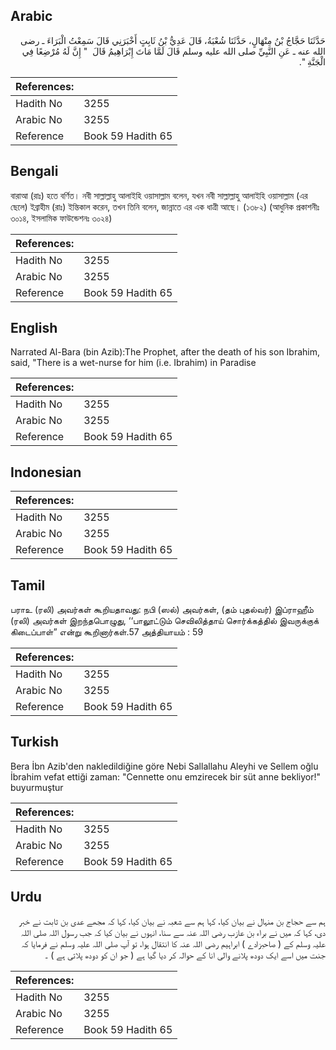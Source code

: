 ## Arabic


<div dir="rtl" lang="ar" style={{fontSize:'larger',backgroundColor:'#f8f9fa',padding:20}}>
حَدَّثَنَا حَجَّاجُ بْنُ مِنْهَالٍ، حَدَّثَنَا شُعْبَةُ، قَالَ عَدِيُّ بْنُ ثَابِتٍ أَخْبَرَنِي قَالَ سَمِعْتُ الْبَرَاءَ ـ رضى الله عنه ـ عَنِ النَّبِيِّ صلى الله عليه وسلم قَالَ لَمَّا مَاتَ إِبْرَاهِيمُ قَالَ ‏ "‏ إِنَّ لَهُ مُرْضِعًا فِي الْجَنَّةِ ‏"‏‏.‏
</div>
<div style={{backgroundColor:'#f8f9fa',padding:20, marginBottom: 10}}><table> <thead> <tr> <th>References:</th> <th></th> </tr> </thead> <tbody><tr><td>Hadith No</td><td>3255</td></tr><tr><td>Arabic No</td><td>3255</td></tr><tr><td>Reference</td><td>Book 59 Hadith 65</td></tr></tbody></table></div>

## Bengali


<div dir="ltr" lang="bn" style={{fontSize:'larger',backgroundColor:'#f8f9fa',padding:20}}>
বারাআ (রাঃ) হতে বর্ণিত। নবী সাল্লাল্লাহু আলাইহি ওয়াসাল্লাম বলেন, যখন নবী সাল্লাল্লাহু আলাইহি ওয়াসাল্লাম (এর ছেলে) ইব্রাহীম (রাঃ) ইন্তিকাল করেন, তখন তিনি বলেন, জান্নাতে এর এক ধাত্রী আছে। (১৩৮২) (আধুনিক প্রকাশনীঃ ৩০১৪, ইসলামিক ফাউন্ডেশনঃ ৩০২৪)
</div>
<div style={{backgroundColor:'#f8f9fa',padding:20, marginBottom: 10}}><table> <thead> <tr> <th>References:</th> <th></th> </tr> </thead> <tbody><tr><td>Hadith No</td><td>3255</td></tr><tr><td>Arabic No</td><td>3255</td></tr><tr><td>Reference</td><td>Book 59 Hadith 65</td></tr></tbody></table></div>

## English


<div dir="ltr" lang="en" style={{fontSize:'larger',backgroundColor:'#f8f9fa',padding:20}}>
Narrated Al-Bara (bin Azib):The Prophet, after the death of his son Ibrahim, said, "There is a wet-nurse for him (i.e. Ibrahim) in Paradise
</div>
<div style={{backgroundColor:'#f8f9fa',padding:20, marginBottom: 10}}><table> <thead> <tr> <th>References:</th> <th></th> </tr> </thead> <tbody><tr><td>Hadith No</td><td>3255</td></tr><tr><td>Arabic No</td><td>3255</td></tr><tr><td>Reference</td><td>Book 59 Hadith 65</td></tr></tbody></table></div>

## Indonesian


<div dir="ltr" lang="id" style={{fontSize:'larger',backgroundColor:'#f8f9fa',padding:20}}>

</div>
<div style={{backgroundColor:'#f8f9fa',padding:20, marginBottom: 10}}><table> <thead> <tr> <th>References:</th> <th></th> </tr> </thead> <tbody><tr><td>Hadith No</td><td>3255</td></tr><tr><td>Arabic No</td><td>3255</td></tr><tr><td>Reference</td><td>Book 59 Hadith 65</td></tr></tbody></table></div>

## Tamil


<div dir="ltr" lang="ta" style={{fontSize:'larger',backgroundColor:'#f8f9fa',padding:20}}>
பராஉ (ரலி) அவர்கள் கூறியதாவது: நபி (ஸல்) அவர்கள், (தம் புதல்வர்) இப்ராஹீம் (ரலி) அவர்கள் இறந்தபொழுது, ‘‘பாலூட்டும் செவிலித்தாய் சொர்க்கத்தில் இவருக்குக் கிடைப்பாள்” என்று கூறினார்கள்.57 அத்தியாயம் : 59
</div>
<div style={{backgroundColor:'#f8f9fa',padding:20, marginBottom: 10}}><table> <thead> <tr> <th>References:</th> <th></th> </tr> </thead> <tbody><tr><td>Hadith No</td><td>3255</td></tr><tr><td>Arabic No</td><td>3255</td></tr><tr><td>Reference</td><td>Book 59 Hadith 65</td></tr></tbody></table></div>

## Turkish


<div dir="ltr" lang="tr" style={{fontSize:'larger',backgroundColor:'#f8f9fa',padding:20}}>
Bera İbn Azib'den nakledildiğine göre Nebi Sallallahu Aleyhi ve Sellem oğlu İbrahim vefat ettiği zaman: "Cennette onu emzirecek bir süt anne bekliyor!" buyurmuştur
</div>
<div style={{backgroundColor:'#f8f9fa',padding:20, marginBottom: 10}}><table> <thead> <tr> <th>References:</th> <th></th> </tr> </thead> <tbody><tr><td>Hadith No</td><td>3255</td></tr><tr><td>Arabic No</td><td>3255</td></tr><tr><td>Reference</td><td>Book 59 Hadith 65</td></tr></tbody></table></div>

## Urdu


<div dir="rtl" lang="ur" style={{fontSize:'larger',backgroundColor:'#f8f9fa',padding:20}}>
ہم سے حجاج بن منہال نے بیان کیا، کہا ہم سے شعبہ نے بیان کیا، کہا کہ مجھے عدی بن ثابت نے خبر دی، کہا کہ میں نے براء بن عازب رضی اللہ عنہ سے سنا، انہوں نے بیان کیا کہ جب رسول اللہ صلی اللہ علیہ وسلم کے ( صاحبزادے ) ابراہیم رضی اللہ عنہ کا انتقال ہوا، تو آپ صلی اللہ علیہ وسلم نے فرمایا کہ جنت میں اسے ایک دودھ پلانے والی انا کے حوالہ کر دیا گیا ہے ( جو ان کو دودھ پلاتی ہے ) ۔
</div>
<div style={{backgroundColor:'#f8f9fa',padding:20, marginBottom: 10}}><table> <thead> <tr> <th>References:</th> <th></th> </tr> </thead> <tbody><tr><td>Hadith No</td><td>3255</td></tr><tr><td>Arabic No</td><td>3255</td></tr><tr><td>Reference</td><td>Book 59 Hadith 65</td></tr></tbody></table></div>